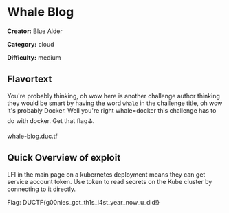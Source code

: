 # Whale Blog

**Creator:** Blue Alder

**Category:** cloud

**Difficulty:** medium

## Flavortext

You're probably thinking, oh wow here is another challenge author thinking they would be smart by having the word `whale` in the challenge title, oh wow it's probably Docker. Well you're right whale=docker this challenge has to do with docker. Get that flag⛳.

whale-blog.duc.tf

## Quick Overview of exploit
LFI in the main page on a kubernetes deployment means they can get service account token. Use token to read secrets on the Kube cluster by connecting to it directly.

Flag: DUCTF{g00nies_got_th1s_l4st_year_now_u_did!}